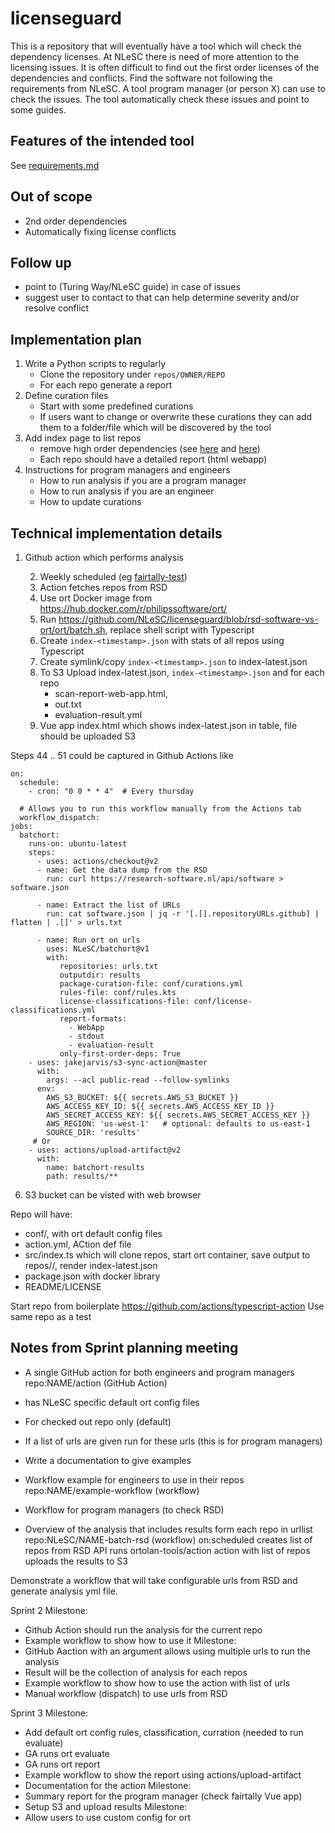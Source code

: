 # licenseguard

This is a repository that will eventually have a tool which will check the dependency licenses.
At NLeSC there is need of more attention to the licensing issues. It is often difficult to find out the first order licenses of the dependencies and conflicts. 
Find the software not following the requirements from NLeSC.
A tool program manager (or person X) can use to check the issues. The tool automatically check these issues and point to some guides.

## Features of the intended tool

See [requirements.md](requirements.md)

## Out of scope

- 2nd order dependencies
- Automatically fixing license conflicts

## Follow up

- point to (Turing Way/NLeSC guide) in case of issues
- suggest user to contact to that can help determine severity and/or resolve conflict

## Implementation plan

1. Write a Python scripts to regularly
    - Clone the repository under `repos/OWNER/REPO`
    - For each repo generate a report
2. Define curation files
    - Start with some predefined curations
    - If users want to change or overwrite these curations they can add them to a folder/file which will be discovered by the tool
3. Add index page to list repos
    - remove high order dependencies (see [here](https://github.com/NLeSC/licenseguard/issues/13#issuecomment-834514303) and [here](https://github.com/oss-review-toolkit/ort/blob/e5b135df72f809563296912f99c59149571279a6/docs/config-file-ort-yml.md#excluding-paths))
    - Each repo should have a detailed report (html webapp)
4. Instructions for program managers and engineers
    - How to run analysis if you are a program manager
    - How to run analysis if you are an engineer
    - How to update curations

## Technical implementation details

1. Github action which performs analysis

    2. Weekly scheduled (eg [fairtally-test](https://github.com/jmaassen/fairtally-test/blob/main/.github/workflows/fairtally.yml))
    3. Action fetches repos from RSD
    4. Use ort Docker image from https://hub.docker.com/r/philipssoftware/ort/
    5. Run https://github.com/NLeSC/licenseguard/blob/rsd-software-vs-ort/ort/batch.sh, replace shell script with Typescript
    6. Create `index-<timestamp>.json` with stats of all repos using Typescript
    7. Create symlink/copy `index-<timestamp>.json` to index-latest.json
    8. To S3 Upload index-latest.json, `index-<timestamp>.json` and for each repo
        - scan-report-web-app.html, 
        - out.txt
        - evaluation-result.yml
    9. Vue app index.html which shows index-latest.json in table, file should be uploaded S3

Steps 44 .. 51 could be captured in Github Actions like

```
on:  
  schedule:   
    - cron: "0 0 * * 4"  # Every thursday

  # Allows you to run this workflow manually from the Actions tab
  workflow_dispatch:
jobs:
  batchort:
    runs-on: ubuntu-latest
    steps:
      - uses: actions/checkout@v2
      - name: Get the data dump from the RSD
        run: curl https://research-software.nl/api/software > software.json

      - name: Extract the list of URLs 
        run: cat software.json | jq -r '[.[].repositoryURLs.github] | flatten | .[]' > urls.txt
        
      - name: Run ort on urls
        uses: NLeSC/batchort@v1
        with:
           repositories: urls.txt
           outputdir: results
           package-curation-file: conf/curations.yml
           rules-file: conf/rules.kts
           license-classifications-file: conf/license-classifications.yml
           report-formats:
             - WebApp
             - stdout
             - evaluation-result
           only-first-order-deps: True
    - uses: jakejarvis/s3-sync-action@master
      with:
        args: --acl public-read --follow-symlinks
      env:
        AWS_S3_BUCKET: ${{ secrets.AWS_S3_BUCKET }}
        AWS_ACCESS_KEY_ID: ${{ secrets.AWS_ACCESS_KEY_ID }}
        AWS_SECRET_ACCESS_KEY: ${{ secrets.AWS_SECRET_ACCESS_KEY }}
        AWS_REGION: 'us-west-1'   # optional: defaults to us-east-1
        SOURCE_DIR: 'results' 
     # Or
    - uses: actions/upload-artifact@v2
      with:
        name: batchort-results
        path: results/**
```


6. S3 bucket can be visted with web browser

Repo will have:

- conf/,  with ort default config files
- action.yml, ACtion def file
- src/index.ts which will clone repos, start ort container, save output to repos/<OWNER>/<REPO>, render index-latest.json
- package.json with docker library
- README/LICENSE

Start repo from boilerplate https://github.com/actions/typescript-action
Use same repo as a test

    
    
    
## Notes from Sprint planning meeting
    
- A single GitHub action for both engineers and program managers
repo:NAME/action (GitHub Action)
- has NLeSC specific default ort config files
- For checked out repo only (default)
- If a list of urls are given run for these urls (this is for program managers)
- Write a documentation to give examples

- Workflow example for engineers to use in their repos
repo:NAME/example-workflow (workflow)

- Workflow for program managers (to check RSD)
- Overview of the analysis that includes results form each repo in urllist
repo:NLeSC/NAME-batch-rsd (workflow)
on:scheduled
creates list of repos from RSD API
runs ortolan-tools/action action with list of repos
uploads the results to S3



Demonstrate a workflow that will take configurable urls from RSD and generate analysis yml file.

Sprint 2
Milestone:
- Github Action should run the analysis for the current repo
- Example workflow to show how to use it
Milestone:
- GitHub Aaction with an argument allows using multiple urls to run the analysis
- Result will be the collection of analysis for each repos
- Example workflow to show how to use the action with list of urls
- Manual workflow (dispatch) to use urls from RSD
    
Sprint 3
Milestone:
- Add default ort config rules, classification, curration (needed to run evaluate)
- GA runs ort evaluate
- GA runs ort report
- Example workflow to show the report using actions/upload-artifact
- Documentation for the action
Milestone:
- Summary report for the program manager (check fairtally Vue app)
- Setup S3 and upload results
Milestone:
- Allow users to use custom config for ort
